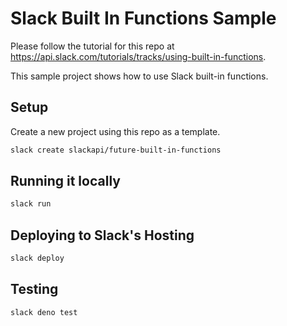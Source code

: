 # Slack Built In Functions Sample

Please follow the tutorial for this repo at https://api.slack.com/tutorials/tracks/using-built-in-functions.

This sample project shows how to use Slack built-in functions.

## Setup

Create a new project using this repo as a template.

```bash
slack create slackapi/future-built-in-functions
```

## Running it locally

```bash
slack run
```

## Deploying to Slack's Hosting

```bash
slack deploy
```

## Testing

```bash
slack deno test
```

